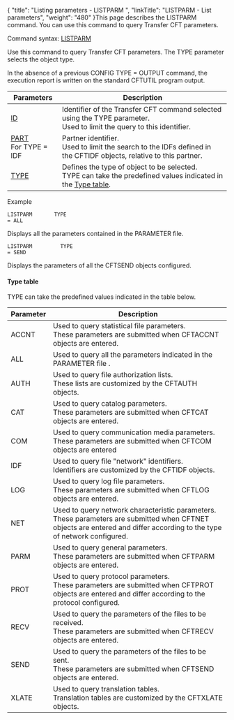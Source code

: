 {
    "title": "Listing parameters - LISTPARM ",
    "linkTitle": "LISTPARM &#45; List parameters",
    "weight": "480"
}This page describes the LISTPARM command. You can use this command
to query Transfer CFT parameters.

Command syntax: [LISTPARM](../../../command_summary#LISTPARM)

Use this command to query Transfer CFT parameters. The TYPE parameter selects the object type.

In the absence of a previous CONFIG TYPE = OUTPUT command,
the execution report is written on the standard CFTUTIL program output.


| Parameters  | Description  |
| --- | --- |
| <a href="../../../command_summary/parameter_intro/id">ID</a>  | Identifier of the Transfer CFT command selected using the TYPE parameter.<br/> Used to limit the query to this identifier. |
| <a href="../../../command_summary/parameter_intro/part">PART</a> <br/> For TYPE = IDF | Partner identifier.<br/> Used to limit the search to the IDFs defined in the CFTIDF objects, relative to this partner. |
| <a href="../../../command_summary/parameter_intro/type">TYPE</a> | Defines the type of object to be selected.<br/> TYPE can take the predefined values indicated in the <a href="#Type_table">Type table</a>. |


Example

```
LISTPARM       TYPE
= ALL
```

Displays all the parameters contained in the PARAMETER file.

```
LISTPARM         TYPE
= SEND
```

Displays the parameters of all the CFTSEND objects configured.

<span id="Type_table"></span>

#### Type table

TYPE can take the predefined values indicated in the table below.


| Parameter  | Description  |
| --- | --- |
| ACCNT  | Used to query statistical file parameters.<br /> These parameters are submitted when CFTACCNT objects are entered. |
| ALL  | Used to query all the parameters indicated in the PARAMETER file . |
| AUTH  | Used to query file authorization lists.<br /> These lists are customized by the CFTAUTH objects.  |
| CAT  | Used to query catalog parameters.<br /> These parameters are submitted when CFTCAT objects are entered. |
| COM  | Used to query communication media parameters.<br /> These parameters are submitted when CFTCOM objects are entered  |
| IDF  | Used to query file "network" identifiers.<br /> Identifiers are customized by the CFTIDF objects.  |
| LOG  | Used to query log file parameters.<br /> These parameters are submitted when CFTLOG objects are entered.  |
| NET  | Used to query network characteristic parameters.<br /> These parameters are submitted when CFTNET objects are entered and differ according to the type of network configured.  |
| PARM  | Used to query general parameters.<br /> These parameters are submitted when CFTPARM objects are entered.  |
| PROT  | Used to query protocol parameters.<br /> These parameters are submitted when CFTPROT objects are entered and differ according to the protocol configured.  |
| RECV  | Used to query the parameters of the files to be received.<br /> These parameters are submitted when CFTRECV objects are entered.  |
| SEND  | Used to query the parameters of the files to be sent.<br /> These parameters are submitted when CFTSEND objects are entered. |
| XLATE  | Used to query translation tables.<br /> Translation tables are customized by the CFTXLATE objects.  |

